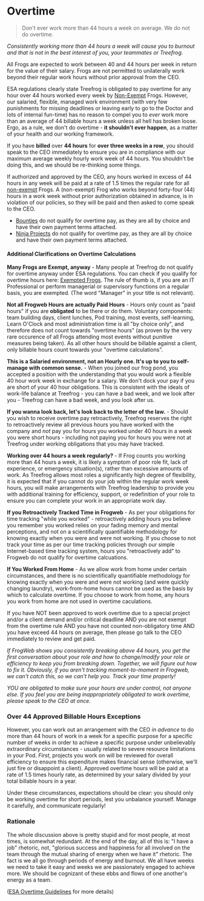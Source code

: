 # Overtime

> Don't ever work more than 44 hours a week on average. We do not do overtime.

*Consistently working more than 44 hours a week will cause you to burnout and that is not in the best interest of you, your teammates or Treefrog.*

All Frogs are expected to work between 40 and 44 hours per week in return for the value of their salary.  Frogs are not permitted to unilaterally work beyond their regular work hours without prior approval from the CEO. 

ESA regulations clearly state Treefrog is obligated to pay overtime for any hour over 44 hours worked every week by [Non-Exempt](Exempted.md) Frogs. However, our salaried, flexible, managed work environment (with very few punishments for missing deadlines or leaving early to go to the Doctor and lots of internal fun-time) has no reason to compel you to *ever* work more than an average of 44 billable hours a week unless all hell has broken loose. Ergo, as a rule, we don't do overtime - **it shouldn't ever happen**, as a matter of your health and our working framework.

If you have **billed** over **44 hours** for **over three weeks in a row**, you should speak to the CEO immediately to ensure you are in compliance with our maximum average weekly hourly work week of 44 hours. You shouldn't be doing this, and we should be re-thinking some things.

If authorized and approved by the CEO, any hours worked in excess of 44 hours in any week will be paid at a rate of 1.5 times the regular rate for all [non-exempt](Exempted.md) Frogs.  A (non-exempt) Frog who works beyond forty-four (44) hours in a work week without prior authorization obtained in advance, is in violation of our policies, so they will be paid and then asked to come speak to the CEO.

* [Bounties](Boutnies.md) do not qualify for overtime pay, as they are all by choice and have their own payment terms attached.
* [Ninja Projects](ninjaprojects.md) do not qualify for overtime pay, as they are all by choice and have their own payment terms attached.

#### Additional Clarifications on Overtime Calculations

**Many Frogs are Exempt, anyway** - Many people at Treefrog do not qualify for overtime anyway under ESA regulations. You can check if you qualify for overtime hours here: [Exempted Frogs](Exempt.md). The rule of thumb is, if you are an IT Professional or perform managerial or supervisory functions on a regular basis, you are exempted. (The word "Manager" in your title is not relevant).

**Not all Frogweb Hours are actually Paid Hours** - Hours only count as "paid hours" if you are **obligated** to be there or do them. Voluntary components: team building days, client lunches, Pod training, most events, self-learning, Learn O'Clock and most administration time is all "by choice only", and therefore does not count towards "overtime hours" (as proven by the very rare occurence of all Frogs attending most events without punitive measures being taken). As all other hours should be billable against a client, only billable hours count towards your "overtime calculations".

**This is a Salaried environment, not an Hourly one. It's up to you to self-manage with common sense.** - When you joined our frog pond, you accepted a position with the understanding that you would work a flexible 40 hour work week in exchange for a salary. We don't dock your pay if you are short of your 40 hour obligations. This is consistent with the ideals of work-life balance at Treefrog - you can have a bad week, and we look after you - Treefrog can have a bad week, and you look after us.

**If you wanna look back, let's look back to the letter of the law.** - Should you wish to receive overtime pay retroactively, Treefrog reserves the right to retroactively review all previous hours you have worked with the company and *not* pay you for hours you worked under 40 hours in a week you were short hours - including not paying you for hours you were not at Treefrog under working obligations that you may have tracked.

**Working over 44 hours a week regularly?** - If Frog counts you working more than 44 hours a week, it is likely a symptom of poor role fit, lack of experience, or emergency situation(s), rather than excessive amounts of work. As Treefrog allows most roles a significantly high degree of flexibility, it is expected that if you cannot do your job within the regular work week hours, you will make arrangements with Treefrog leadership to provide you with additional training for efficiency, support, or redefinition of your role to ensure you can complete your work in an appropriate work day.

**If you Retroactively Tracked Time in Frogweb** - As per your obligations for time tracking "while you worked" - retroactively adding hours you believe you remember you worked relies on your fading memory and mental perceptions, and not on a scientifically quantifiable methodology for knowing exactly when you were and were not working. If you choose to not track your time as per our time tracking policies through our simple Internet-based time tracking system, hours you "retroactively add" to Frogweb do not qualify for overtime calcuations.

**If You Worked From Home** - As we allow work from home under certain circumstances, and there is no scientifically quantifiable methodology for knowing exactly when you were and were not working (and were quickly changing laundry), work-from-home hours cannot be used as the basis by which to calculate overtime. If you choose to work from home, any hours you work from home are not used in overtime caculations.

If you have NOT been approved to work overtime due to a special project and/or a client demand and/or critical deadline AND you are not exempt from the overtime rule AND you have not counted non-obligatory time AND you have exceed 44 hours on average, then please go talk to the CEO immediately to review and get paid.

*If FrogWeb shows you consistently breaking above 44 hours, you get the first conversation about your role and how to change/modify your role or efficiency to keep you from breaking down. Together, we will figure out how to fix it. Obviously, if you aren't tracking moment-to-moment in Frogweb, we can't catch this, so we can't help you. Track your time properly!*

*YOU are obligated to make sure your hours are under control, not anyone else. If you feel you are being inappropriately obligated to work overtime, please speak to the CEO at once.*

### Over 44 Approved Billable Hours Exceptions

However, you can work out an arrangement with the CEO *in advance* to do more than 44 hours of work in a week for a specific purpose for a specific number of weeks in order to achieve a specific purpose under unbelievably extraordinary circumstances - usually related to severe resource limitations in your Pod. *First*, projects you work on will be reviewed for overall efficiency to ensure this expenditure makes financial sense (otherwise, we'll just fire or disappoint a client). Approved overtime hours will be paid at a rate of 1.5 times hourly rate, as determined by your salary divided by your total billable hours in a year.

Under these circumstances, expectations should be clear: you should only be working overtime for short periods, lest you unbalance yourself. Manage it carefully, and communicate regularly!

### Rationale

The whole discussion above is pretty stupid and for most people, at most times, is somewhat redundant. At the end of the day, all of this is: "I have a job" rhetoric, not, "glorious success and happiness for all involved on the team through the mutual sharing of energy when we have it" rhetoric. The fact is we all go through periods of energy and burnout. We all have weeks we need to take it easy and weeks we are passionately engaged to achieve more. We should be cognizant of these ebbs and flows of one another's energy as a team.


([ESA Overtime Guidelines](https://www.labour.gov.on.ca/english/es/pubs/guide/overtime.php) for more details)
